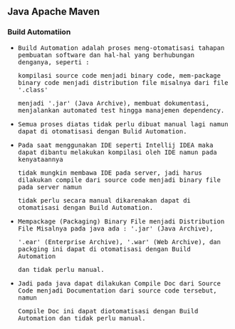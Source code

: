 ## Java Apache Maven

### Build Automatiion

- <samp>Build Automation adalah proses meng-otomatisasi tahapan pembuatan software dan hal-hal yang berhubungan denganya, seperti :</samp>
  
  <samp>kompilasi source code menjadi binary code, mem-package binary code menjadi distribution file misalnya dari file '.class'</samp>
  
  <samp>menjadi '.jar' (Java Archive), membuat dokumentasi, menjalankan automated test hingga manajemen dependency.</samp>

- <samp>Semua proses diatas tidak perlu dibuat manual lagi namun dapat di otomatisasi dengan Bulid Automation.</samp>
  
- <samp>Pada saat menggunakan IDE seperti Intellij IDEA maka dapat dibantu melakukan kompilasi oleh IDE namun pada kenyataannya </samp>
  
  <samp>tidak mungkin membawa IDE pada server, jadi harus dilakukan compile dari source code menjadi binary file pada server namun </samp>
  
  <samp>tidak perlu secara manual dikarenakan dapat di otomatisasi dengan Build Automation.</samp>
  
- <samp>Mempackage (Packaging) Binary File menjadi Distribution File Misalnya pada java ada : '.jar' (Java Archive),</samp>

  <samp>'.ear' (Enterprise Archive), '.war' (Web Archive), dan packging ini dapat di otomatisasi dengan Build Automation</samp>
  
  <samp>dan tidak perlu manual.</samp>
  
- <samp>Jadi pada java dapat dilakukan Compile Doc dari Source Code menjadi Documentation dari source code tersebut, namun </samp>
  
  <samp>Compile Doc ini dapat diotomatisasi dengan Build Automation dan tidak perlu manual.</samp>

